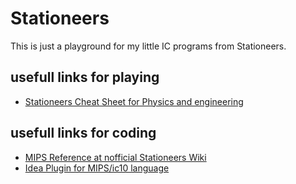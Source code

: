 # Stationeers
This is just a playground for my little IC programs from Stationeers.

## usefull links for playing
* [Stationeers Cheat Sheet for Physics and engineering](https://docs.google.com/spreadsheets/d/1QF-nbW7fUMBaZzKwUp9smkQxVwfxMicF7FhgRFf7-Tw/edit#gid=2130704029)

## usefull links for coding
* [MIPS Reference at nofficial Stationeers Wiki](https://stationeers-wiki.com/MIPS)
* [Idea Plugin for MIPS/ic10 language](https://plugins.jetbrains.com/plugin/25595-ic10-language)

